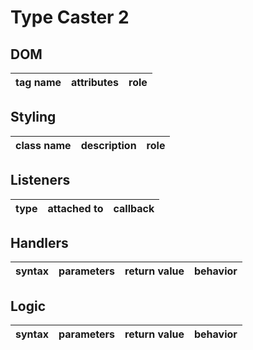 # Type Caster 2



## DOM

| tag name | attributes | role |
| --- | --- | --- |
## Styling

| class name | description | role |
| --- | --- | --- |

## Listeners

| type | attached to | callback |
| --- | --- | --- |

## Handlers

| syntax | parameters | return value | behavior |
| --- | --- | --- | --- |

## Logic

| syntax | parameters | return value | behavior |
| --- | --- | --- | --- |
